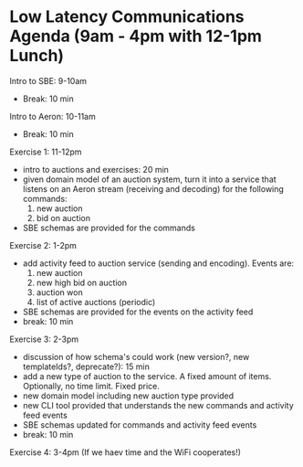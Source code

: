 # Low Latency Communications Agenda (9am - 4pm with 12-1pm Lunch)

Intro to SBE: 9-10am
* Break: 10 min

Intro to Aeron: 10-11am
* Break: 10 min

Exercise 1: 11-12pm
* intro to auctions and exercises: 20 min
* given domain model of an auction system, turn it into a service that listens on an Aeron stream
(receiving and decoding) for the following commands:
    1. new auction
    1. bid on auction
* SBE schemas are provided for the commands

Exercise 2: 1-2pm
* add activity feed to auction service (sending and encoding). Events are:
    1. new auction
    1. new high bid on auction
    1. auction won
    1. list of active auctions (periodic)
* SBE schemas are provided for the events on the activity feed
* break: 10 min

Exercise 3: 2-3pm
* discussion of how schema's could work (new version?, new templateIds?, deprecate?): 15 min
* add a new type of auction to the service. A fixed amount of items. Optionally, no time limit. Fixed price.
* new domain model including new auction type provided
* new CLI tool provided that understands the new commands and activity feed events
* SBE schemas updated for commands and activity feed events
* break: 10 min

Exercise 4: 3-4pm (If we haev time and the WiFi cooperates!)
